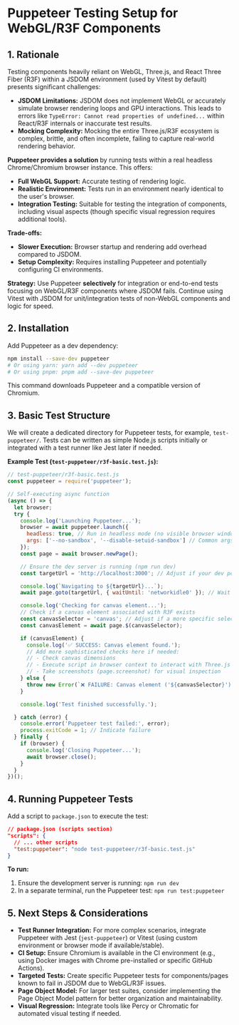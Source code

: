 # Puppeteer Testing Setup for WebGL/R3F Components

## 1. Rationale

Testing components heavily reliant on WebGL, Three.js, and React Three Fiber (R3F) within a JSDOM environment (used by Vitest by default) presents significant challenges:

*   **JSDOM Limitations:** JSDOM does not implement WebGL or accurately simulate browser rendering loops and GPU interactions. This leads to errors like `TypeError: Cannot read properties of undefined...` within React/R3F internals or inaccurate test results.
*   **Mocking Complexity:** Mocking the entire Three.js/R3F ecosystem is complex, brittle, and often incomplete, failing to capture real-world rendering behavior.

**Puppeteer provides a solution** by running tests within a real headless Chrome/Chromium browser instance. This offers:

*   **Full WebGL Support:** Accurate testing of rendering logic.
*   **Realistic Environment:** Tests run in an environment nearly identical to the user's browser.
*   **Integration Testing:** Suitable for testing the integration of components, including visual aspects (though specific visual regression requires additional tools).

**Trade-offs:**

*   **Slower Execution:** Browser startup and rendering add overhead compared to JSDOM.
*   **Setup Complexity:** Requires installing Puppeteer and potentially configuring CI environments.

**Strategy:** Use Puppeteer **selectively** for integration or end-to-end tests focusing on WebGL/R3F components where JSDOM fails. Continue using Vitest with JSDOM for unit/integration tests of non-WebGL components and logic for speed.

## 2. Installation

Add Puppeteer as a dev dependency:

```bash
npm install --save-dev puppeteer
# Or using yarn: yarn add --dev puppeteer
# Or using pnpm: pnpm add --save-dev puppeteer
```
This command downloads Puppeteer and a compatible version of Chromium.

## 3. Basic Test Structure

We will create a dedicated directory for Puppeteer tests, for example, `test-puppeteer/`. Tests can be written as simple Node.js scripts initially or integrated with a test runner like Jest later if needed.

**Example Test (`test-puppeteer/r3f-basic.test.js`):**

```javascript
// test-puppeteer/r3f-basic.test.js
const puppeteer = require('puppeteer');

// Self-executing async function
(async () => {
  let browser;
  try {
    console.log('Launching Puppeteer...');
    browser = await puppeteer.launch({
      headless: true, // Run in headless mode (no visible browser window)
      args: ['--no-sandbox', '--disable-setuid-sandbox'] // Common args for CI environments
    });
    const page = await browser.newPage();

    // Ensure the dev server is running (npm run dev)
    const targetUrl = 'http://localhost:3000'; // Adjust if your dev port is different

    console.log(`Navigating to ${targetUrl}...`);
    await page.goto(targetUrl, { waitUntil: 'networkidle0' }); // Wait for network activity to cease

    console.log('Checking for canvas element...');
    // Check if a canvas element associated with R3F exists
    const canvasSelector = 'canvas'; // Adjust if a more specific selector is needed
    const canvasElement = await page.$(canvasSelector);

    if (canvasElement) {
      console.log('✅ SUCCESS: Canvas element found.');
      // Add more sophisticated checks here if needed:
      // - Check canvas dimensions
      // - Execute script in browser context to interact with Three.js scene (page.evaluate)
      // - Take screenshots (page.screenshot) for visual inspection
    } else {
      throw new Error(`❌ FAILURE: Canvas element ('${canvasSelector}') not found.`);
    }

    console.log('Test finished successfully.');

  } catch (error) {
    console.error('Puppeteer test failed:', error);
    process.exitCode = 1; // Indicate failure
  } finally {
    if (browser) {
      console.log('Closing Puppeteer...');
      await browser.close();
    }
  }
})();

```

## 4. Running Puppeteer Tests

Add a script to `package.json` to execute the test:

```json
// package.json (scripts section)
"scripts": {
  // ... other scripts
  "test:puppeteer": "node test-puppeteer/r3f-basic.test.js"
}
```

**To run:**

1.  Ensure the development server is running: `npm run dev`
2.  In a separate terminal, run the Puppeteer test: `npm run test:puppeteer`

## 5. Next Steps & Considerations

*   **Test Runner Integration:** For more complex scenarios, integrate Puppeteer with Jest (`jest-puppeteer`) or Vitest (using custom environment or browser mode if available/stable).
*   **CI Setup:** Ensure Chromium is available in the CI environment (e.g., using Docker images with Chrome pre-installed or specific GitHub Actions).
*   **Targeted Tests:** Create specific Puppeteer tests for components/pages known to fail in JSDOM due to WebGL/R3F issues.
*   **Page Object Model:** For larger test suites, consider implementing the Page Object Model pattern for better organization and maintainability.
*   **Visual Regression:** Integrate tools like Percy or Chromatic for automated visual testing if needed.